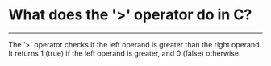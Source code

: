 # What does the '>' operator do in C?

---

The '>' operator checks if the left operand is greater than the right operand. It returns 1 (true) if the left operand is greater, and 0 (false) otherwise.
